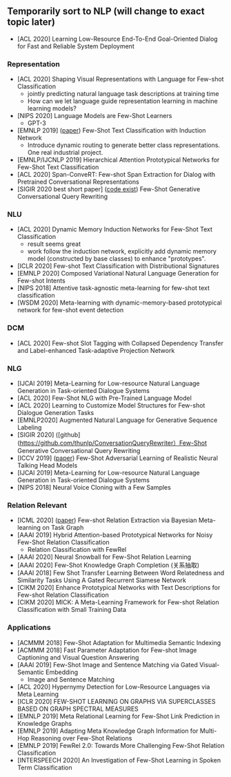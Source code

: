 ## Temporarily sort to NLP (will change to exact topic later)

- [ACL 2020] Learning Low-Resource End-To-End Goal-Oriented Dialog for Fast and Reliable System Deployment

### Representation
- [ACL 2020] Shaping Visual Representations with Language for Few-shot Classification
    * jointly predicting natural language task descriptions at training time
    * How can we let language guide representation learning in machine learning models? 
- [NIPS 2020] Language Models are Few-Shot Learners
    * GPT-3
- [EMNLP 2019] ([paper](https://arxiv.org/pdf/1902.10482.pdf)) Few-Shot Text Classification with Induction Network
    * Introduce dynamic routing to generate better class representations. One real industrial project.
- [EMNLP/IJCNLP 2019] Hierarchical Attention Prototypical Networks for Few-Shot Text Classification
- [ACL 2020] Span-ConveRT: Few-shot Span Extraction for Dialog with Pretrained Conversational Representations
- [SIGIR 2020 best short paper] ([code exist]()) Few-Shot Generative Conversational Query Rewriting

### NLU
- [ACL 2020] Dynamic Memory Induction Networks for Few-Shot Text Classification
    * result seems great
    * work follow the induction network, explicitly add dynamic memory model (constructed by base classes) to enhance "prototypes".
- [ICLR 2020] Few-shot Text Classification with Distributional Signatures
- [EMNLP 2020] Composed Variational Natural Language Generation for Few-shot Intents
- [NIPS 2018] Attentive task-agnostic meta-learning for few-shot text classification
- [WSDM 2020] Meta-learning with dynamic-memory-based prototypical network for few-shot event detection

### DCM
- [ACL 2020] Few-shot Slot Tagging with Collapsed Dependency Transfer and Label-enhanced Task-adaptive Projection Network

### NLG
- [IJCAI 2019] Meta-Learning for Low-resource Natural Language Generation in Task-oriented Dialogue Systems
- [ACL 2020] Few-Shot NLG with Pre-Trained Language Model
- [ACL 2020] Learning to Customize Model Structures for Few-shot Dialogue Generation Tasks
- [EMNLP2020] Augmented Natural Language for Generative Sequence Labeling
- [SIGIR 2020] ([github](https://github.com/thunlp/ConversationQueryRewriter）Few-Shot Generative Conversational Query Rewriting
- [ICCV 2019] ([paper](http://openaccess.thecvf.com/content_ICCV_2019/papers/Zakharov_Few-Shot_Adversarial_Learning_of_Realistic_Neural_Talking_Head_Models_ICCV_2019_paper.pdf)) Few-Shot Adversarial Learning of Realistic Neural Talking Head Models
- [IJCAI 2019] Meta-Learning for Low-resource Natural Language Generation in Task-oriented Dialogue Systems
- [NIPS 2018] Neural Voice Cloning with a Few Samples

### Relation Relevant
- [ICML 2020] ([paper](https://arxiv.org/abs/2007.02387)) Few-shot Relation Extraction via Bayesian Meta-learning on Task Graph
- [AAAI 2019] Hybrid Attention-based Prototypical Networks for Noisy Few-Shot Relation Classification
    * Relation Classification with FewRel
- [AAAI 2020] Neural Snowball for Few-Shot Relation Learning
- [AAAI 2020] Few-Shot Knowledge Graph Completion (关系抽取)
- [AAAI 2018] Few Shot Transfer Learning Between Word Relatedness and Similarity Tasks Using A Gated Recurrent Siamese Network
- [CIKM 2020] Enhance Prototypical Networks with Text Descriptions for Few-shot Relation Classification
- [CIKM 2020] MICK: A Meta-Learning Framework for Few-shot Relation Classification with Small Training Data

### Applications
- [ACMMM 2018] Few-Shot Adaptation for Multimedia Semantic Indexing
- [ACMMM 2018] Fast Parameter Adaptation for Few-shot Image Captioning and Visual Question Answering
- [AAAI 2019] Few-Shot Image and Sentence Matching via Gated Visual-Semantic Embedding
    * Image and Sentence Matching
- [ACL 2020] Hypernymy Detection for Low-Resource Languages via Meta Learning
- [ICLR 2020] FEW-SHOT LEARNING ON GRAPHS VIA SUPERCLASSES BASED ON GRAPH SPECTRAL MEASURES
- [EMNLP 2019] Meta Relational Learning for Few-Shot Link Prediction in Knowledge Graphs
- [EMNLP 2019] Adapting Meta Knowledge Graph Information for Multi-Hop Reasoning over Few-Shot Relations
- [EMNLP 2019] FewRel 2.0: Towards More Challenging Few-Shot Relation Classification
- [INTERSPEECH 2020] An Investigation of Few-Shot Learning in Spoken Term Classification
